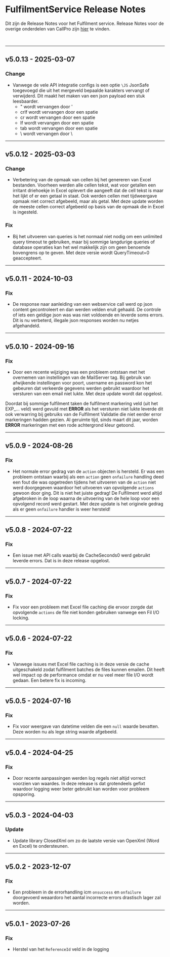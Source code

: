 # FulfilmentService Release Notes
Dit zijn de Release Notes voor het Fulfilment service.  Release Notes voor de overige onderdelen van CallPro zijn [hier](/releases/v5/release-notes) te vinden.

<br/>

***
## v5.0.13 - 2025-03-07
### Change
- Vanwege de vele API integratie configs is een optie `\JS` JsonSafe toegevoegd die uit het mergeveld bepaalde karakters vervangt of verwijderd. Dit maakt het maken van een json payload een stuk leesbaarder.
    * " wordt vervangen door '
    * crlf wordt vervangen door een spatie
    * cr wordt vervangen door een spatie
    * lf wordt vervangen door een spatie
    * tab wordt vervangen door een spatie
    * \ wordt vervangen door \\


*** 
## v5.0.12 - 2025-03-03
### Change
- Verbetering van de opmaak van cellen bij het genereren van Excel bestanden. Voorheen werden alle cellen tekst, wat voor getallen een irritant driehoekje in Excel oplevert die aangeeft dat de cell tekst is maar het lijkt of er een getaal in staat. Ook werden cellen met tijdweergave opmaak niet correct afgebeeld, maar als getal. Met deze update worden de meeste cellen correct afgebeeld op basis van de opmaak die in Excel is ingesteld.

### Fix
- Bij het uitvoeren van queries is het normaal niet nodig om een unlimited query timeout te gebruiken, maar bij sommige langdurige queries of database operaties kan het wel makkelijk zijn om geen benoemde bovengrens op te geven. Met deze versie wordt QueryTimeout=0 geaccepteert.

*** 
## v5.0.11 - 2024-10-03
### Fix
- De response naar aanleiding van een webservice call werd op json content gecontroleert en dan werden velden eruit gehaald. De controle of iets een geldige json was was niet voldoende en leverde soms errors. Dit is nu verbeterd, illegale json responses worden nu netjes afgehandeld.

*** 
## v5.0.10 - 2024-09-16
### Fix
- Door een recente wijziging was een probleem ontstaan met het overnemen van instellingen van de MailServer tag. Bij gebruik van afwijkende instellingen voor poort, username en password kon het gebeuren dat verkeerde gegevens werden gebruikt waardoor het versturen van een email niet lukte. Met deze update wordt dat opgelost.

Doordat bij sommige fulfilment taken de fulfilment markering veld (uit het EXP_... veld) werd gevuld met **ERROR** als het versturen niet lukte leverde dit ook verwarring bij gebruiks van de Fulfilment Validatie die niet eerder error markeringen hadden gezien. Al geruimte tijd, sinds maart dit jaar, worden **ERROR** markeringen met een rode achtergrond kleur getoond.

*** 
## v5.0.9 - 2024-08-26
### Fix
- Het normale error gedrag van de `action` objecten is hersteld. Er was een probleem ontstaan waarbij als een `action` geen `onfailure` handling deed een fout die was opgetreden tijdens het uitvoeren van de `action` niet werd doorgegeven waardoor het uitvoeren van opvolgende `actions` gewoon door ging. Dit is niet het juiste gedrag! De Fulfilment werd altijd afgebroken in de loop waarna de uitvoering van de hele loop voor een opvolgend record werd gestart.
Met deze update is het originele gedrag als er geen `onfailure` handler is weer hersteld!

*** 
## v5.0.8 - 2024-07-22
### Fix
- Een issue met API calls waarbij de CacheSeconds0 werd gebruikt leverde errors. Dat is in deze release opgelost.

*** 
## v5.0.7 - 2024-07-22
### Fix
- Fix voor een probleem met Excel file caching die ervoor zorgde dat opvolgende `actions` de file niet konden gebruiken vanwege een Fil I/O locking.

*** 
## v5.0.6 - 2024-07-22
### Fix
- Vanwege issues met Excel file caching is in deze versie de cache uitgeschakeld zodat fulfilment batches de files kunnen emailen. Dit heeft wel impact op de performance omdat er nu veel meer file I/O wordt gedaan. Een betere fix is incoming.

*** 
## v5.0.5 - 2024-07-16
### Fix
- Fix voor weergave van datetime velden die een `null` waarde bevatten. Deze worden nu als lege string waarde afgebeeld.

*** 
## v5.0.4 - 2024-04-25
### Fix
- Door recente aanpassingen werden log regels niet altijd vorrect voorzien van waardes. In deze release is dat grotendeels gefixt waardoor logging weer beter gebruikt kan worden voor probleem opsporing.

*** 
## v5.0.3 - 2024-04-03
### Update
- Update library ClosedXml om zo de laatste versie van OpenXml (Word en Excel) te ondersteunen.

*** 
## v5.0.2 - 2023-12-07
### Fix
- Een probleem in de errorhandling icm `onsuccess` en `onfailure` doorgevoerd weaardoro het aantal incorrecte errors drastisch lager zal worden.

*** 
## v5.0.1 - 2023-07-26
### Fix
- Herstel van het `ReferenceId` veld in de logging
